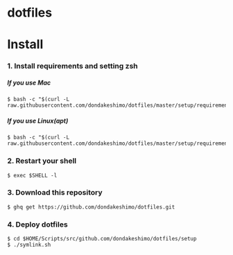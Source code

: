# dotfiles


# Install

### 1. Install requirements and setting zsh

##### If you use Mac
```
$ bash -c "$(curl -L raw.githubusercontent.com/dondakeshimo/dotfiles/master/setup/requirements_install_mac.sh)"
```

##### If you use Linux(apt)
```
$ bash -c "$(curl -L raw.githubusercontent.com/dondakeshimo/dotfiles/master/setup/requirements_install_apt.sh)"
```

### 2. Restart your shell

```
$ exec $SHELL -l
```

### 3. Download this repository

```
$ ghq get https://github.com/dondakeshimo/dotfiles.git
```

### 4. Deploy dotfiles

```
$ cd $HOME/Scripts/src/github.com/dondakeshimo/dotfiles/setup
$ ./symlink.sh
```

